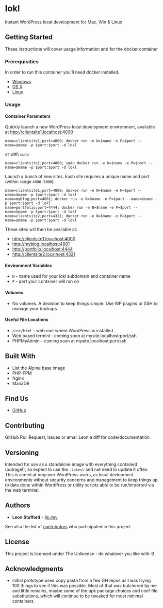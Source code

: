 # lokl

Instant WordPress local development for Mac, Win & Linux

## Getting Started

These instructions will cover usage information and for the docker container

### Prerequisities


In order to run this container you'll need docker installed.

* [Windows](https://docs.docker.com/windows/started)
* [OS X](https://docs.docker.com/mac/started/)
* [Linux](https://docs.docker.com/linux/started/)

### Usage

#### Container Parameters

Quickly launch a new WordPress local development environment, available at http://clientsite1.localhost:4000

```shell
name=clientsite1;port=4000; docker run -e N=$name -e P=$port --name=$name -p $port:$port -d lokl
```

or with `sudo`

```shell
name=clientsite1;port=4000; sudo docker run -e N=$name -e P=$port --name=$name -p $port:$port -d lokl
```

Launch a bunch of new sites. Each site requires a unique name and port (within range `4000-5000`).

```shell
name=clientsite1;port=4000; docker run -e N=$name -e P=$port --name=$name -p $port:$port -d lokl
name=myblog;port=4001; docker run -e N=$name -e P=$port --name=$name -p $port:$port -d lokl
name=portfolio;port=4444; docker run -e N=$name -e P=$port --name=$name -p $port:$port -d lokl
name=clientsite2;port=4321; docker run -e N=$name -e P=$port --name=$name -p $port:$port -d lokl
```

These sites will then be available at:

 - http://clientsite1.localhost:4000
 - http://myblog.localhost:4001
 - http://portfolio.localhost:4444
 - http://clientsite2.localhost:4321



#### Environment Variables

* `N` - name used for your lokl subdomain and container name
* `P` - port your container will run on

#### Volumes

* No volumes. A decision to keep things simple. Use WP plugins or SSH to 
manage your backups.

#### Useful File Locations

* `/usr/html` - web root where WordPress is installed
* Web based terminl - coming soon at mysite.localhost:port/ssh
* PHPMyAdmin - coming soon at mysite.localhost:port/ssh


## Built With

* List the Alpine base image
* PHP-FPM
* Nginx
* MariaDB

## Find Us

* [GitHub](https://github.com/lokl-dev/lokl)

## Contributing

GitHub Pull Request, Issues or email Leon a diff for code/documentation.

## Versioning

Intended for use as a standalone image with everything contained (outrage!), 
so expect to use the `:latest` and not need to update it often. This is aimed 
at beginner WordPress users, as local devlopment environments without security 
concerns and management to keep things up to date done within WordPress or 
utility scripts able to be run/imported via the web terminal.

## Authors

* **Leon Stafford** - [ljs.dev](https://ljs.dev)

See also the list of [contributors](https://github.com/lokl-dev/lokl) who 
participated in this project.

## License

This project is licensed under The Unlicense - do whatever you like with it!

## Acknowledgments

* Initial prototype used copy pasta from a few GH repos as I was trying 100 
things to see if this was possible. Most of that was butchered by me and 
little remains, maybe some of the apk package choices and conf file 
substitutions, which will continue to be tweaked for most minimal containers.


